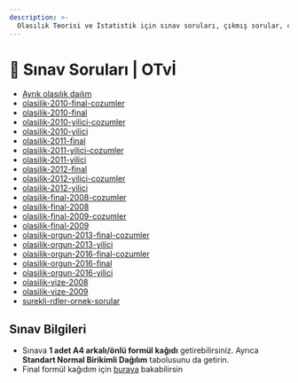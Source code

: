 ```yaml
---
description: >-
  Olasılık Teorisi ve İstatistik için sınav soruları, çıkmış sorular, çıkmışlar veya önceki senelerde çıkan sorular
---
```


# 📃 Sınav Soruları \| OTvİ

<!--YPackage.YGitbookIntegration-tarafından-otomatik-oluşturulmuştur-->

- [Ayrık olasılık daılım](Ayr%C4%B1k%20olas%C4%B1l%C4%B1k%20da%C4%B1l%C4%B1m.pdf)
- [olasilik-2010-final-cozumler](olasilik-2010-final-cozumler.pdf)
- [olasilik-2010-final](olasilik-2010-final.pdf)
- [olasilik-2010-yilici-cozumler](olasilik-2010-yilici-cozumler.pdf)
- [olasilik-2010-yilici](olasilik-2010-yilici.pdf)
- [olasilik-2011-final](olasilik-2011-final.pdf)
- [olasilik-2011-yilici-cozumler](olasilik-2011-yilici-cozumler.pdf)
- [olasilik-2011-yilici](olasilik-2011-yilici.pdf)
- [olasilik-2012-final](olasilik-2012-final.pdf)
- [olasilik-2012-yilici-cozumler](olasilik-2012-yilici-cozumler.pdf)
- [olasilik-2012-yilici](olasilik-2012-yilici.pdf)
- [olasilik-final-2008-cozumler](olasilik-final-2008-cozumler.pdf)
- [olasilik-final-2008](olasilik-final-2008.pdf)
- [olasilik-final-2009-cozumler](olasilik-final-2009-cozumler.pdf)
- [olasilik-final-2009](olasilik-final-2009.pdf)
- [olasilik-orgun-2013-final-cozumler](olasilik-orgun-2013-final-cozumler.pdf)
- [olasilik-orgun-2013-yilici](olasilik-orgun-2013-yilici.pdf)
- [olasilik-orgun-2016-final-cozumler](olasilik-orgun-2016-final-cozumler.pdf)
- [olasilik-orgun-2016-final](olasilik-orgun-2016-final.pdf)
- [olasilik-orgun-2016-yilici](olasilik-orgun-2016-yilici.pdf)
- [olasilik-vize-2008](olasilik-vize-2008.pdf)
- [olasilik-vize-2009](olasilik-vize-2009.pdf)
- [surekli-rdler-ornek-sorular](surekli-rdler-ornek-sorular.pdf)

<!--YPackage.YGitbookIntegration-tarafından-otomatik-oluşturulmuştur-->

## Sınav Bilgileri

- Sınava **1 adet A4 arkalı/önlü formül kağıdı** getirebilirsiniz. Ayrıca **Standart Normal Birikimli Dağılım** tabolusunu da getirin.
- Final formül kağıdım için [buraya](../ogrenci-notlari/Final%20Formül%20Kağıdı%20~%20YEmreAk.pdf) bakabilirsin

[Final Formül Kağıdı]: ./%C3%96%C4%9Frenci%20Notlar%C4%B1%5CFinal%20Form%C3%BCl%20Ka%C4%9F%C4%B1d%C4%B1%20~%20YEmreAk.pdf
